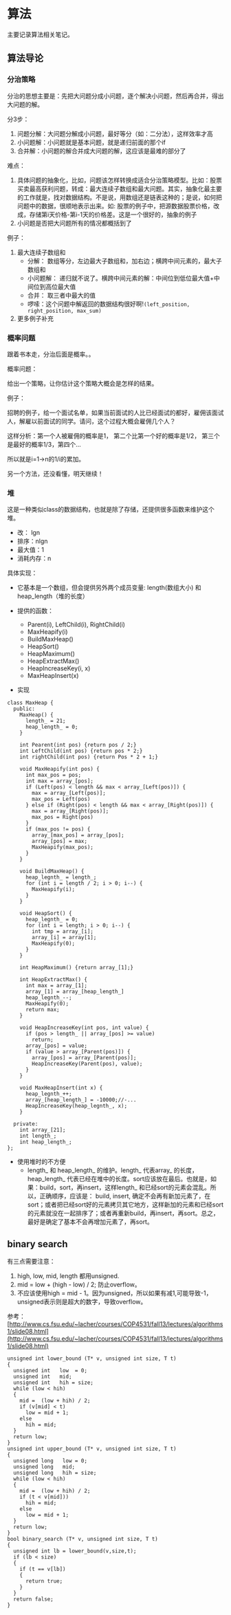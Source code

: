 # 算法

主要记录算法相关笔记。

## 算法导论

### 分治策略

分治的思想主要是：先把大问题分成小问题，逐个解决小问题，然后再合并，得出大问题的解。

分3步：

1. 问题分解：大问题分解成小问题，最好等分（如：二分法），这样效率才高
2. 小问题解：小问题就是基本问题，就是递归前面的那个if
3. 合并解：小问题的解合并成大问题的解，这应该是最难的部分了

难点：

1. 具体问题的抽象化，比如，问题该怎样转换成适合分治策略模型。比如：股票买卖最高获利问题，转成：最大连续子数组和最大问题。其实，抽象化最主要的工作就是，找对数据结构。不是说，用数组还是链表这种的；是说，如何把问题中的数据，很顺地表示出来。如: 股票的例子中，把源数据股票价格，改成，存储第i天价格-第i-1天的价格差。这是一个很好的，抽象的例子
2. 小问题是否把大问题所有的情况都概括到了

例子：

1. 最大连续子数组和
   - 分解： 数组等分，左边最大子数组和，加右边；横跨中间元素的，最大子数组和
   - 小问题解： 递归就不说了。横跨中间元素的解：中间位到低位最大值+中间位到高位最大值
   - 合并： 取三者中最大的值
   - 啰嗦：这个问题中解返回的数据结构很好啊!`(left_position, right_position, max_sum)`
2. 更多例子补充



### 概率问题

跟着书本走，分治后面是概率。。

概率问题：

给出一个策略，让你估计这个策略大概会是怎样的结果。

例子：

招聘的例子，给一个面试名单，如果当前面试的人比已经面试的都好，雇佣该面试人，解雇以前面试的同学。请问，这个过程大概会雇佣几个人？

这样分析：第一个人被雇佣的概率是1， 第二个比第一个好的概率是1/2， 第三个是最好的概率1/3，第四个...

所以就是i=1->n的1/i的累加。

另一个方法，还没看懂，明天继续！

### 堆

这是一种类似class的数据结构，也就是除了存储，还提供很多函数来维护这个堆。

- 改： lgn
- 排序：nlgn
- 最大值：1
- 消耗内存：n

具体实现：

- 它基本是一个数组，但会提供另外两个成员变量: length(数组大小) 和 heap_length（堆的长度）
- 提供的函数：
  - Parent(i), LeftChild(i), RightChild(i)
  - MaxHeapify(i)
  - BuildMaxHeap()
  - HeapSort()
  - HeapMaximum()
  - HeapExtractMax()
  - HeapIncreaseKey(i, x)
  - MaxHeapInsert(x)


- 实现

```
class MaxHeap {
  public:
    MaxHeap() {
  	  length_ = 21;
  	  heap_length_ = 0;
    }
    
    int Pearent(int pos) {return pos / 2;}
    int LeftChild(int pos) {return pos * 2;}
    int rightChild(int pos) {return Pos * 2 + 1;}
    
    void MaxHeapify(int pos) {
      int max_pos = pos;
      int max = array_[pos];
      if (Left(pos) < length && max < array_[Left(pos)]) {
        max = array_[Left(pos)];
        max_pos = Left(pos)
      } else if (Right(pos) < length && max < array_[Right(pos)]) {
        max = array_[Right(pos)];
        max_pos = Right(pos)
      }
      if (max_pos != pos) {
        array_[max_pos] = array_[pos];
        array_[pos] = max;
        MaxHeapify(max_pos);
	  }
    }
    
    void BuildMaxHeap() {
      heap_legnth_ = length_;
      for (int i = length / 2; i > 0; i--) {
        MaxHeapify(i);
	  }
    }
    
    void HeapSort() {
      heap_legnth_ = 0;
      for (int i = length; i > 0; i--) {
      	int tmp = array_[i];
        array_[i] = array[1];
        MaxHeapify(0);
      }
    }
    
    int HeapMaximum() {return array_[1];}
    
    int HeapExtractMax() {
      int max = array_[1];
      array_[1] = array_[heap_length_]
      heap_legnth_--;
      MaxHeapify(0);
      return max;
    }
    
    void HeapIncreaseKey(int pos, int value) {
      if (pos > length_ || array_[pos] >= value)
        return;
      array_[pos] = value;
      if (value > array_[Parent(pos)]) {
        array_[pos] = array_[Parent(pos)];
        HeapIncreaseKey(Parent(pos), value);
      }
    }
    
    void MaxHeapInsert(int x) {
      heap_legnth_++;
      array_[heap_length_] = -10000;//-...
      HeapIncreaseKey(heap_legnth_, x);
    }
    
  private:
    int array_[21];
    int length_;
    int heap_length_;
};
```

- 使用堆时的不方便
  - length_ 和 heap_length_ 的维护。length_ 代表array_ 的长度， heap_length_ 代表已经在堆中的长度。sort应该放在最后。也就是，如果：build，sort，再insert，这样length_ 和已经sort的元素会混乱。所以，正确顺序，应该是： build, insert, 确定不会再有新加元素了，在sort；或者把已经sort好的元素拷贝其它地方，这样新加的元素和已经sort的元素就没在一起排序了；或者再重新build，再insert，再sort。总之，最好是确定了基本不会再增加元素了，再sort。



## binary search

有三点需要注意：
1. high, low, mid, length 都用unsigned.
2. mid = low + (high - low) / 2; 防止overflow。
3. 不应该使用high = mid - 1。因为unsigned，所以如果有减1,可能导致-1，unsigned表示则是超大的数字，导致overflow。

参考：[http://www.cs.fsu.edu/~lacher/courses/COP4531/fall13/lectures/algorithms1/slide08.html](http://www.cs.fsu.edu/~lacher/courses/COP4531/fall13/lectures/algorithms1/slide08.html)
```
unsigned int lower_bound (T* v, unsigned int size, T t)
{
  unsigned int   low  = 0;
  unsigned int   mid;
  unsigned int   hih = size;
  while (low < hih)
  {
    mid =  (low + hih) / 2;  
    if (v[mid] < t)          
      low = mid + 1;         
    else                     
      hih = mid;             
  }  
  return low;
}
unsigned int upper_bound (T* v, unsigned int size, T t)
{
  unsigned long   low = 0;
  unsigned long   mid;
  unsigned long   hih = size;
  while (low < hih)
  {
    mid =  (low + hih) / 2;
    if (t < v[mid]))
      hih = mid;                
    else                        
      low = mid + 1;            
  }  
  return low;
}
bool binary_search (T* v, unsigned int size, T t)
{
  unsigned int lb = lower_bound(v,size,t);
  if (lb < size)
  {
    if (t == v[lb])
    {
      return true;
    }
  }
  return false;
}
```
